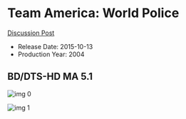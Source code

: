 # Team America: World Police

[Discussion Post](https://www.avsforum.com/threads/bass-eq-for-filtered-movies.2995212/post-59904148)

* Release Date: 2015-10-13
* Production Year: 2004

## BD/DTS-HD MA 5.1

![img 0](https://i.imgur.com/7YuRyHJ.jpg)

![img 1](https://i.imgur.com/52n2QaO.png)

